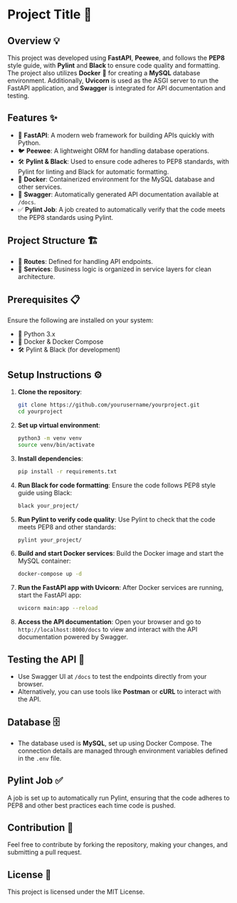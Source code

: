 # Project Title 🚀

## Overview 💡
This project was developed using **FastAPI**, **Peewee**, and follows the **PEP8** style guide, with **Pylint** and **Black** to ensure code quality and formatting. The project also utilizes **Docker** 🐳 for creating a **MySQL** database environment. Additionally, **Uvicorn** is used as the ASGI server to run the FastAPI application, and **Swagger** is integrated for API documentation and testing.

## Features ✨
- 🐍 **FastAPI**: A modern web framework for building APIs quickly with Python.
- 🐦 **Peewee**: A lightweight ORM for handling database operations.
- 🛠️ **Pylint & Black**: Used to ensure code adheres to PEP8 standards, with Pylint for linting and Black for automatic formatting.
- 🐳 **Docker**: Containerized environment for the MySQL database and other services.
- 📜 **Swagger**: Automatically generated API documentation available at `/docs`.
- ✅ **Pylint Job**: A job created to automatically verify that the code meets the PEP8 standards using Pylint.

## Project Structure 🏗️
- 📂 **Routes**: Defined for handling API endpoints.
- 🧩 **Services**: Business logic is organized in service layers for clean architecture.

## Prerequisites 📋
Ensure the following are installed on your system:
- 🐍 Python 3.x
- 🐳 Docker & Docker Compose
- 🛠️ Pylint & Black (for development)

## Setup Instructions ⚙️

1. **Clone the repository**:
    ```bash
    git clone https://github.com/yourusername/yourproject.git
    cd yourproject
    ```

2. **Set up virtual environment**:
    ```bash
    python3 -m venv venv
    source venv/bin/activate
    ```

3. **Install dependencies**:
    ```bash
    pip install -r requirements.txt
    ```

4. **Run Black for code formatting**:
    Ensure the code follows PEP8 style guide using Black:
    ```bash
    black your_project/
    ```

5. **Run Pylint to verify code quality**:
    Use Pylint to check that the code meets PEP8 and other standards:
    ```bash
    pylint your_project/
    ```

6. **Build and start Docker services**:
    Build the Docker image and start the MySQL container:
    ```bash
    docker-compose up -d
    ```

7. **Run the FastAPI app with Uvicorn**:
    After Docker services are running, start the FastAPI app:
    ```bash
    uvicorn main:app --reload
    ```

8. **Access the API documentation**:
    Open your browser and go to `http://localhost:8000/docs` to view and interact with the API documentation powered by Swagger.

## Testing the API 🧪
- Use Swagger UI at `/docs` to test the endpoints directly from your browser.
- Alternatively, you can use tools like **Postman** or **cURL** to interact with the API.

## Database 🗄️
- The database used is **MySQL**, set up using Docker Compose. The connection details are managed through environment variables defined in the `.env` file.

## Pylint Job ✅
A job is set up to automatically run Pylint, ensuring that the code adheres to PEP8 and other best practices each time code is pushed.

## Contribution 🤝
Feel free to contribute by forking the repository, making your changes, and submitting a pull request.

## License 📄
This project is licensed under the MIT License.
